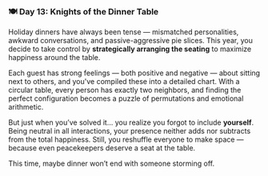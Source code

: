 ### 🍽️ Day 13: Knights of the Dinner Table

Holiday dinners have always been tense — mismatched personalities, awkward conversations, and passive-aggressive pie slices. This year, you decide to take control by **strategically arranging the seating** to maximize happiness around the table.

Each guest has strong feelings — both positive and negative — about sitting next to others, and you've compiled these into a detailed chart. With a circular table, every person has exactly two neighbors, and finding the perfect configuration becomes a puzzle of permutations and emotional arithmetic.

But just when you’ve solved it... you realize you forgot to include **yourself**. Being neutral in all interactions, your presence neither adds nor subtracts from the total happiness. Still, you reshuffle everyone to make space — because even peacekeepers deserve a seat at the table.

This time, maybe dinner won’t end with someone storming off.

